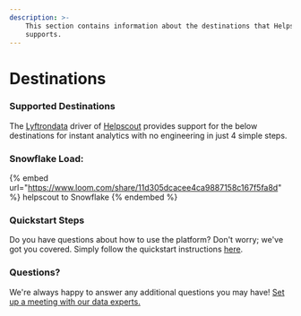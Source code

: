 ```yaml
---
description: >-
    This section contains information about the destinations that Helpscout
    supports.
---
```


# Destinations

### Supported Destinations

The [Lyftrondata](https://www.lyftrondata.com/) driver of [Helpscout](https://www.lyftrondata.com/integration/helpscout/) provides support for the below destinations for instant analytics with no engineering in just 4 simple steps.

### Snowflake Load:

{% embed url="https://www.loom.com/share/11d305dcacee4ca9887158c167f5fa8d" %}
helpscout to Snowflake
{% endembed %}

### Quickstart Steps

Do you have questions about how to use the platform? Don't worry; we've got you covered. Simply follow the quickstart instructions [here](../../../quickstart-steps.md).

### Questions? <a href="#questions" id="questions"></a>

We're always happy to answer any additional questions you may have! [Set up a meeting with our data experts.](https://www.lyftrondata.com/book-a-meeting/)
